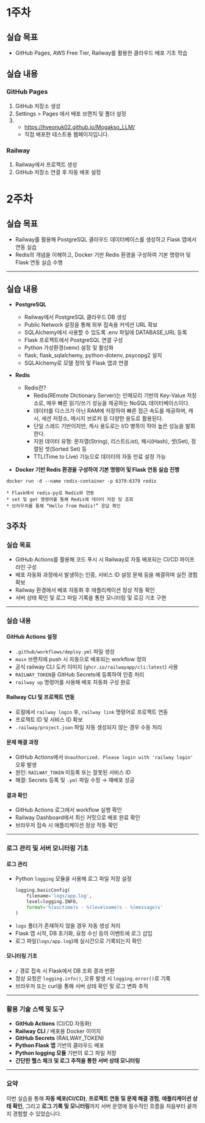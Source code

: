# 1주차
## 실습 목표
* GitHub Pages, AWS Free Tier, Railway를 활용한 클라우드 배포 기초 학습

## 실습 내용
### GitHub Pages
1. GitHub 저장소 생성
2. Settings > Pages 에서 배포 브랜치 및 폴더 설정
3. * https://hyeonuk02.github.io/Mogakso_LLM/
   * 직접 배포한 테스트용 웹페이지입니다.

### Railway
1. Railway에서 프로젝트 생성
2. GitHub 저장소 연결 후 자동 배포 설정


# 2주차
## 실습 목표
- Railway를 활용해 PostgreSQL 클라우드 데이터베이스를 생성하고 Flask 앱에서 연동 실습
- Redis의 개념을 이해하고, Docker 기반 Redis 환경을 구성하여 기본 명령어 및 Flask 연동 실습 수행
---
## 실습 내용
  * **PostgreSQL**
    * Railway에서 PostgreSQL 클라우드 DB 생성
    * Public Network 설정을 통해 외부 접속용 커넥션 URL 확보  
    * SQLAlchemy에서 사용할 수 있도록 .env 파일에 DATABASE_URL 등록  
    * Flask 프로젝트에서 PostgreSQL 연결 구성 
    * Python 가상환경(venv) 설정 및 활성화 
    * flask, flask_sqlalchemy, python-dotenv, psycopg2 설치
    * SQLAlchemy로 모델 정의 및 Flask 앱과 연결

  * **Redis**
    * Redis란?
      * Redis(REmote DIctionary Server)는 인메모리 기반의 Key-Value 저장소로, 매우 빠른 읽기/쓰기 성능을 제공하는 NoSQL 데이터베이스이다. 
      * 데이터를 디스크가 아닌 RAM에 저장하여 빠른 접근 속도를 제공하며, 캐시, 세션 저장소, 메시지 브로커 등 다양한 용도로 활용된다.  
      * 단일 스레드 기반이지만, 캐시 용도로는 I/O 병목이 작아 높은 성능을 발휘한다.      
      * 지원 데이터 유형: 문자열(String), 리스트(List), 해시(Hash), 셋(Set), 정렬된 셋(Sorted Set) 등     
      * TTL(Time to Live) 기능으로 데이터의 자동 만료 설정 가능
      
  * **Docker 기반 Redis 환경을 구성하여 기본 명령어 및 Flask 연동 실습 진행**
  ```
  docker run -d --name redis-container -p 6379:6379 redis
  ```
    * Flask에서 redis-py로 Redis와 연동
    * set 및 get 명령어를 통해 Redis에 데이터 저장 및 조회
    * 브라우저를 통해 “Hello from Redis!” 응답 확인
    
## 3주차
### 실습 목표

- GitHub Actions를 활용해 코드 푸시 시 Railway로 자동 배포되는 CI/CD 파이프라인 구성
- 배포 자동화 과정에서 발생하는 인증, 서비스 ID 설정 문제 등을 해결하며 실전 경험 확보
- Railway 환경에서 배포 자동화 후 애플리케이션 정상 작동 확인
- 서버 상태 확인 및 로그 파일 기록을 통한 모니터링 및 로깅 기초 구현

---

### 실습 내용

#### GitHub Actions 설정
- `.github/workflows/deploy.yml` 파일 생성
- `main` 브랜치에 push 시 자동으로 배포되는 workflow 정의
- 공식 railway CLI 도커 이미지 (`ghcr.io/railwayapp/cli:latest`) 사용
- `RAILWAY_TOKEN`을 GitHub Secrets에 등록하여 인증 처리
- `railway up` 명령어를 사용해 배포 자동화 구성 완료

#### Railway CLI 및 프로젝트 연동
- 로컬에서 `railway login` 후, `railway link` 명령어로 프로젝트 연동
- 프로젝트 ID 및 서비스 ID 확보
- `.railway/project.json` 파일 자동 생성되지 않는 경우 수동 처리

#### 문제 해결 과정
- GitHub Actions에서 `Unauthorized. Please login with 'railway login'` 오류 발생
- 원인: `RAILWAY_TOKEN` 미등록 또는 잘못된 서비스 ID
- 해결: Secrets 등록 및 `.yml` 파일 수정 → 재배포 성공

#### 결과 확인
- GitHub Actions 로그에서 workflow 실행 확인
- Railway Dashboard에서 최신 커밋으로 배포 완료 확인
- 브라우저 접속 시 애플리케이션 정상 작동 확인

---

### 로그 관리 및 서버 모니터링 기초

#### 로그 관리
- Python `logging` 모듈을 사용해 로그 파일 저장 설정
    ```python
    logging.basicConfig(
        filename='logs/app.log',
        level=logging.INFO,
        format='%(asctime)s - %(levelname)s - %(message)s'
    )
    ```
- `logs` 폴더가 존재하지 않을 경우 자동 생성 처리
- Flask 앱 시작, DB 초기화, 요청 수신 등의 이벤트에 로그 삽입
- 로그 파일(`logs/app.log`)에 실시간으로 기록되는지 확인

#### 모니터링 기초
- `/` 경로 접속 시 Flask에서 DB 조회 결과 반환
- 정상 요청은 `logging.info()`, 오류 발생 시 `logging.error()`로 기록
- 브라우저 또는 curl을 통해 서버 상태 확인 및 로그 변화 추적

---

### 활용 기술 스택 및 도구

- **GitHub Actions** (CI/CD 자동화)
- **Railway CLI** / 배포용 Docker 이미지
- **GitHub Secrets** (RAILWAY_TOKEN)
- **Python Flask 앱** 기반의 클라우드 배포
- **Python logging 모듈** 기반의 로그 파일 저장
- **간단한 헬스 체크 및 로그 추적을 통한 서버 상태 모니터링**

---

### 요약

이번 실습을 통해 **자동 배포(CI/CD)**, **프로젝트 연동 및 문제 해결 경험**, **애플리케이션 상태 확인**, 그리고 **로그 기록 및 모니터링**까지 서버 운영에 필수적인 흐름을 처음부터 끝까지 경험할 수 있었습니다.

